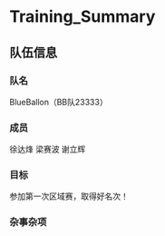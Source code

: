 # Training_Summary

## 队伍信息
### 队名
BlueBallon（BB队23333）
### 成员
徐达烽
梁赛波
谢立辉
### 目标
参加第一次区域赛，取得好名次！

### 杂事杂项
